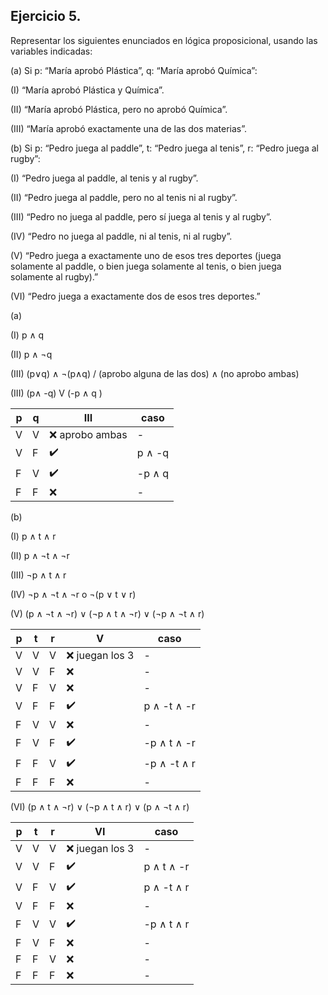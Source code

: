 ## Ejercicio 5. 
Representar los siguientes enunciados en lógica proposicional, usando las variables indicadas:

(a) Si p: “María aprobó Plástica”, q: “María aprobó Química”:

(I) “María aprobó Plástica y Química”.

(II) “María aprobó Plástica, pero no aprobó Química”.

(III) “María aprobó exactamente una de las dos materias”.

(b) Si p: “Pedro juega al paddle”, t: “Pedro juega al tenis”, r: “Pedro juega al rugby”:

(I) “Pedro juega al paddle, al tenis y al rugby”.

(II) “Pedro juega al paddle, pero no al tenis ni al rugby”.

(III) “Pedro no juega al paddle, pero sí juega al tenis y al rugby”.

(IV) “Pedro no juega al paddle, ni al tenis, ni al rugby”.

(V) “Pedro juega a exactamente uno de esos tres deportes (juega solamente al paddle, o bien juega solamente al tenis, o bien juega solamente al rugby).”

(VI) “Pedro juega a exactamente dos de esos tres deportes.”

(a)

(I) p ∧ q

(II) p ∧ ¬q

(III) (p∨q) ∧ ¬(p∧q) / (aprobo alguna de las dos) ∧ (no aprobo ambas)

(III) (p∧ -q) V (-p ∧ q )

| p | q | III| caso| 
|----------|----------|----------|----------|
| V| V  |  ❌ aprobo ambas  | - |
| V| F   |  ✔️ | p ∧ -q  | 
| F | V  | ✔️ | -p ∧ q| 
| F | F  | ❌ | - |


(b)

(I) p ∧ t ∧ r

(II) p ∧ ¬t ∧ ¬r

(III) ¬p ∧ t ∧ r

(IV) ¬p ∧ ¬t ∧ ¬r o ¬(p ∨ t ∨ r)

(V) (p ∧ ¬t ∧ ¬r) ∨ (¬p ∧ t ∧ ¬r) ∨ (¬p ∧ ¬t ∧ r)

| p | t | r| V| caso |
|----------|----------|----------|----------|----------|
| V| V  | V   | ❌ juegan los 3|-
| V| V   |F   | ❌ | -
| V | F  |V  | ❌| -
| V | F  |F  |✔️ | p ∧ -t ∧ -r
| F | V  |V  |❌| -
| F | V  |F  |✔️| -p ∧ t ∧ -r
| F | F  |V  |✔️| -p ∧ -t ∧ r
| F | F  |F  |❌| -

(VI) (p ∧ t ∧ ¬r) ∨ (¬p ∧ t ∧ r) ∨ (p ∧ ¬t ∧ r)

| p | t | r| VI| caso |
|----------|----------|----------|----------|----------|
| V| V  | V   | ❌ juegan los 3|-
| V| V   |F   |✔️ | p ∧ t ∧ -r
| V | F  |V  |✔️ | p ∧ -t ∧ r
| V | F  |F  |❌ | -
| F | V  |V  |✔️| -p ∧ t ∧ r
| F | V  |F  |❌| -
| F | F  |V  |❌| -
| F | F  |F  |❌| -



